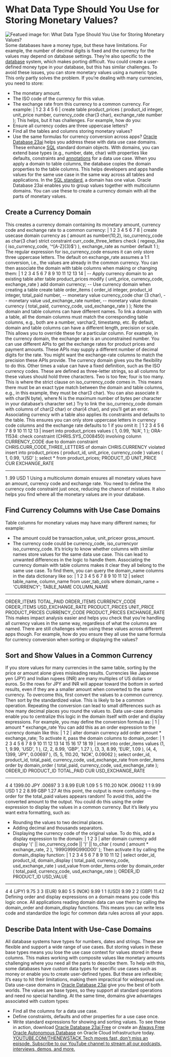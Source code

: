 # What Data Type Should You Use for Storing Monetary Values?
![Featued image for: What Data Type Should You Use for Storing Monetary Values?](https://cdn.thenewstack.io/media/2024/06/18e770b7-monetary-value-data-type-1-1024x576.jpg)
Some databases have a
money type, but these have limitations. For example, the number of decimal digits is fixed and the currency for the values may depend on database settings. They’re also specific to the
[database](https://thenewstack.io/data/) system, which makes porting difficult. You could create a user-defined money type in your database, but this has similar challenges.
To avoid these issues, you can store monetary values using a numeric type. This only partly solves the problem. If you’re dealing with many currencies, you need to store:
- The monetary amount.
- The ISO code of the currency for this value.
- The exchange rate from this currency to a common currency.
For example:
|
1
2
3
4
5
6
|
create table product_prices (
product_id integer,
unit_price number,
currency_code char(3 char),
exchange_rate number
);
This helps, but it has challenges. For example, how do you:
- Ensure all currency codes are three uppercase letters?
- Find all the tables and columns storing monetary values?
- Use the same formulas for currency conversion across apps?
[Oracle Database 23ai](https://www.oracle.com/database/?source=:ex:pw:::::&SC=:ex:pw:::::&pcode=) helps you address these with data use case domains. These enhance [SQL](https://thenewstack.io/how-to-write-sql-queries) standard domain objects. With domains, you can extend base types (e.g.,
number,
date,
char) with properties like defaults, constraints and
[annotations](https://thenewstack.io/how-to-document-database-objects-with-annotations/) for a data use case.
When you apply a domain to table columns, the database copies the domain properties to the table columns. This helps developers and apps handle values for the same use case in the same way across all tables and applications.
In the
[SQL standard](https://roadmap.sh/sql), a domain has one value. Oracle Database 23ai enables you to group values together with multicolumn domains. You can use these to create a currency domain with all the parts of monetary values.
## Create a Currency Domain
This creates a currency domain containing its monetary amount, currency code and exchange rate to a common currency:
|
1
2
3
4
5
6
7
8
|
create usecase domain currency as (
amount as number(10,2),
iso_currency_code as char(3 char) strict
constraint curr_code_three_letters
check ( regexp_like ( iso_currency_code, '^[A-Z]{3}$') ),
exchange_rate as number
default 1
);
The regular expression for
iso_currency_code ensures it can only store three uppercase letters. The default on
exchange_rate assumes a 1:1 conversion, i.e., the values are already in the common currency.
You can then associate the domain with table columns when making or changing them:
|
1
2
3
4
5
6
7
8
9
10
11
12
13
14
|
-- Apply currency domain to an existing table
alter table product_prices
modify ( unit_price, currency_code, exchange_rate )
add domain currency;
-- Use currency domain when creating a table
create table order_items (
order_id integer,
product_id integer,
total_paid number, -- monetary value
currency_code char (3 char), -- monetary value
usd_exchange_rate number, -- monetary value
domain currency ( total_paid, currency_code, usd_exchange_rate )
);
Note the domain and table columns can have different names. To link a domain with a table, all the domain columns must match the corresponding table columns, e.g., both are a
number,
varchar2,
timestamp, etc. By default, domain and table columns can have a different length, precision or scale. This allows you to override these for a particular column.
For example, in the currency domain, the exchange rate is an unconstrained
number. You can use different APIs to get the exchange rates for product prices and payment amounts. These APIs may supply a different number of decimal digits for the rate.
You might want the exchange-rate columns to match the precision these APIs provide. The currency domain gives you the flexibility to do this.
Other times a value can have a fixed definition, such as the ISO currency codes. These are defined as three-letter strings, so all columns for these values should hold three characters. Two is too few; four is too many.
This is where the
strict clause on
iso_currency_code comes in. This means there must be an exact type match between the domain and table columns, e.g., in this example, they must be
char(3 char). You can also associate it with
char(N byte), where N is the maximum number of bytes per character in your database’s character set.) Try to link the
iso_currency_code domain with columns of
char(2 char) or
char(4 char), and you’ll get an error.
Associating currency with a table also applies its constraints and defaults to the table. This ensures you can only store uppercase letters in currency code columns and the exchange rate defaults to 1 if you omit it:
|
1
2
3
4
5
6
7
8
9
10
11
12
13
|
insert into product_prices
values ( 1, 0.99, 'N/A', 1 );
ORA-11534: check constraint (CHRIS.SYS_C008450) involving column CURRENCY_CODE due to domain constraint CHRIS.CURR_CODE_THREE_LETTERS of domain CHRIS.CURRENCY violated
insert into product_prices (
product_id, unit_price, currency_code
) values ( 1, 0.99, 'USD' );
select * from product_prices;
PRODUCT_ID UNIT_PRICE CUR EXCHANGE_RATE
---------- ---------- --- -------------
1 .99 USD 1
Using a multicolumn domain ensures all monetary values have an amount, currency code and exchange rate. You need to define the currency code constraint just once, reducing the chance of mistakes. It also helps you find where all the monetary values are in your database.
## Find Currency Columns with Use Case Domains
Table columns for monetary values may have many different names; for example:
- The amount could be
transaction_value,
unit_priceor
gross_amount.
- The currency code could be
currency_code,
iso_currencyor
iso_currency_code.
It’s tricky to know whether columns with similar names store values for the same data use case. This can lead to unwanted differences in the logic to handle them.
Associating the currency domain with table columns makes it clear they all belong to the same use case. To find them, you can query the
domain_name columns in the data dictionary like so:
|
1
2
3
4
5
6
7
8
9
10
11
12
|
select table_name, column_name
from user_tab_cols
where domain_name = 'CURRENCY';
TABLE_NAME COLUMN_NAME
-------------------- --------------------
ORDER_ITEMS TOTAL_PAID
ORDER_ITEMS CURRENCY_CODE
ORDER_ITEMS USD_EXCHANGE_RATE
PRODUCT_PRICES UNIT_PRICE
PRODUCT_PRICES CURRENCY_CODE
PRODUCT_PRICES EXCHANGE_RATE
This makes impact analysis easier and helps you check that you’re handling all currency values in the same way, regardless of what the columns are named.
There are still challenges when using these values across different apps though. For example, how do you ensure they all use the same formula for currency conversion when sorting or displaying the values?
## Sort and Show Values in a Common Currency
If you store values for many currencies in the same table, sorting by the price or amount alone gives misleading results. Currencies like Japanese yen (JPY) and Indian rupees (INR) are many multiples of US dollars or euros. So the rows for JPY and INR will appear toward the bottom in sorted results, even if they are a smaller amount when converted to the same currency.
To overcome this, first convert the values to a common currency. Then sort by the standardized value.
This is likely to be a common operation. Repeating the conversion can lead to small differences such as how many decimal places you round the values to.
Data use-case domains enable you to centralize this logic in the domain itself with order and display expressions.
For example, you may define the conversion formula as:
|
1
|
amount * exchange_rate
You can add this as an order expression to the currency domain like this:
|
1
2
|
alter domain currency
add order amount * exchange_rate;
To activate it, pass the domain columns to
domain_order:
|
1
2
3
4
5
6
7
8
9
10
11
12
13
14
15
16
17
18
19
|
insert into order_items
values (1, 1, 9.99, 'USD', 1 ),
(2, 2, 8.99, 'GBP', 1.27 ),
(3, 3, 8.99, 'EUR', 1.09 ),
(4, 4, 1399, 'JPY', 0.00697 ),
(5, 5, 110.20, 'NOK', 0.09062 );
select order_id, product_id,
total_paid, currency_code, usd_exchange_rate
from order_items
order by domain_order ( total_paid, currency_code, usd_exchange_rate );
ORDER_ID PRODUCT_ID TOTAL_PAID CUR USD_EXCHANGE_RATE
---------- ---------- ---------- --- -----------------
4 4 1399.00 JPY .00697
3 3 8.99 EUR 1.09
5 5 110.20 NOK .09062
1 1 9.99 USD 1
2 2 8.99 GBP 1.27
At this point, the output is more confusing — the order for the
total_paid values appears random! To avoid this, add the converted amount to the output.
You could do this using the order expression to display the values in a common currency. But it’s likely you want extra formatting, such as:
- Rounding the values to two decimal places.
- Adding decimal and thousands separators.
- Displaying the currency code of the original value.
To do this, add a display expression to the domain:
|
1
2
3
|
alter domain currency
add display '(' || iso_currency_code || ')' ||
to_char ( round ( amount * exchange_rate, 2 ), '999G999G990D00' );
Then activate it by calling the
domain_display function:
|
1
2
3
4
5
6
7
8
9
10
11
12
|
select order_id, product_id,
domain_display ( total_paid, currency_code, usd_exchange_rate ) usd_value
from order_items
order by domain_order ( total_paid, currency_code, usd_exchange_rate );
ORDER_ID PRODUCT_ID USD_VALUE
---------- ---------- --------------------
4 4 (JPY) 9.75
3 3 (EUR) 9.80
5 5 (NOK) 9.99
1 1 (USD) 9.99
2 2 (GBP) 11.42
Defining order and display expressions on a domain means you code this logic once. All applications reading domain data can use them by calling the
domain_order and
domain_display functions. This means you can write less code and standardize the logic for common data rules across all your apps.
## Describe Data Intent with Use-Case Domains
All database systems have types for numbers, dates and strings. These are flexible and support a wide range of use cases. But storing values in these base types means you lose the use case context for values stored in these columns. This makes working with composite values like monetary amounts challenging where you need all the parts to describe them.
To help with this, some databases have custom data types for specific use cases such as
money or enable you to create user-defined types. But these are inflexible; it’s easy to hit their limitations, making them impractical for widespread use.
Data use-case domains in
[Oracle Database 23ai](https://blogs.oracle.com/database/post/oracle-23ai-now-generally-available) give you the best of both worlds. The values are base types, so they support all standard operations and need no special handling.
At the same time, domains give advantages associated with custom types:
- Find all the columns for a data use case.
- Define constraints, defaults and other properties for a use case once.
- Write standard expressions for showing and sorting values.
To see these in action, download
[Oracle Database 23ai Free](https://www.oracle.com/database/free/?source=:ex:pw:::::&SC=:ex:pw:::::&pcode=) or create an [Always Free Oracle Autonomous Database](https://www.oracle.com/cloud/free/?source=:ex:pw:::::TheNewStack_D&SC=:ex:pw:::::TheNewStack_D&pcode=) on Oracle Cloud Infrastructure today. [
YOUTUBE.COM/THENEWSTACK
Tech moves fast, don't miss an episode. Subscribe to our YouTube
channel to stream all our podcasts, interviews, demos, and more.
](https://youtube.com/thenewstack?sub_confirmation=1)
